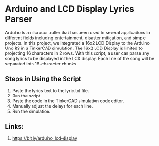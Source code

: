 # Arduino and LCD Display Lyrics Parser

Arduino is a microcontroller that has been used in several applications in different fields including entertainment, disaster mitigation, and simple projects. In this project, we integrated a 16x2 LCD Display to the Arduino Uno R3 in a TinkerCAD simulation. The 16x2 LCD Display is limited to projecting 16 characters in 2 rows. With this script, a user can parse any song lyrics to be displayed in the LCD display. Each line of the song will be separated into 16-character chunks.

## Steps in Using the Script
1. Paste the lyrics text to the lyric.txt file.
2. Run the script.
3. Paste the code in the TinkerCAD simulation code editor.
4. Manually adjust the delays for each line.
5. Run the simulation.

## Links:
1. https://bit.ly/arduino_lcd-display
